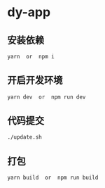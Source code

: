 # dy-app

## 安装依赖

```sh
yarn  or  npm i
```

## 开启开发环境

```sh
yarn dev  or  npm run dev
```

## 代码提交

```sh
./update.sh
```

## 打包

```sh
yarn build  or  npm run build
```
